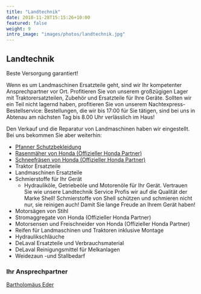 ```yaml
---
title: "Landtechnik"
date: 2018-11-28T15:15:26+10:00
featured: false
weight: 9
intro_image: "images/photos/landtechnik.jpg"
---
```


## Landtechnik
Beste Versorgung garantiert!

Wenn es um Landmaschinen Ersatzteile geht, sind wir Ihr kompetenter Ansprechpartner vor Ort. Profitieren Sie von unserem großzügigen Lager mit Traktorersatzteilen, Zubehör und Ersatzteile für Ihre Geräte. Sollten wir ein Teil nicht lagernd haben, profitieren Sie von unserem Nachtexpress-Bestellservice: Bestellungen, die wir bis 17:00 für Sie tätigen, sind bei uns in Abtenau am nächsten Tag bis 8.00 Uhr verlässlich im Haus!

Den Verkauf und die Reparatur von Landmaschinen haben wir eingestellt. Bei uns bekommen Sie aber weiterhin:

* [Pfanner Schutzbekleidung](../pfanner)
* [Rasenmäher von Honda (Offizieller Honda Partner)](../honda_rasen)
* [Schneefräsen von Honda (Offizieller Honda Partner)](../honda_schneefraesen)
* Traktor Ersatzteile
* Landmaschinen Ersatzteile
* Schmierstoffe für Ihr Gerät
  * Hydrauliköle, Getriebeöle und Motorenöle für Ihr Gerät. Vertrauen Sie wie unsere Landtechnik Service Profis wir auf die Qualität der Marke Shell! Schmierstoffe von Shell schützen und schmieren nicht nur, sie reinigen auch! Damit Sie lange Freude an Ihrem Gerät haben!
* Motorsägen von Stihl
* Stromaggregate von Honda (Offizieller Honda Partner)
* Motorsensen und Freischneider von Honda (Offizieller Honda Partner)
* Reifen für Landmaschinen und Traktoren inklusive Montage
* Hydraulikschläuche
* DeLaval Ersatzteile und Verbrauchsmaterial
* DeLaval Reinigungsmittel für Melkanlagen
* Weidezaun -und Stallbedarf

### Ihr Ansprechpartner

<a href="{{ 'team/bartholomaeus-eder/' | relative_url }}">Bartholomäus Eder</a>
